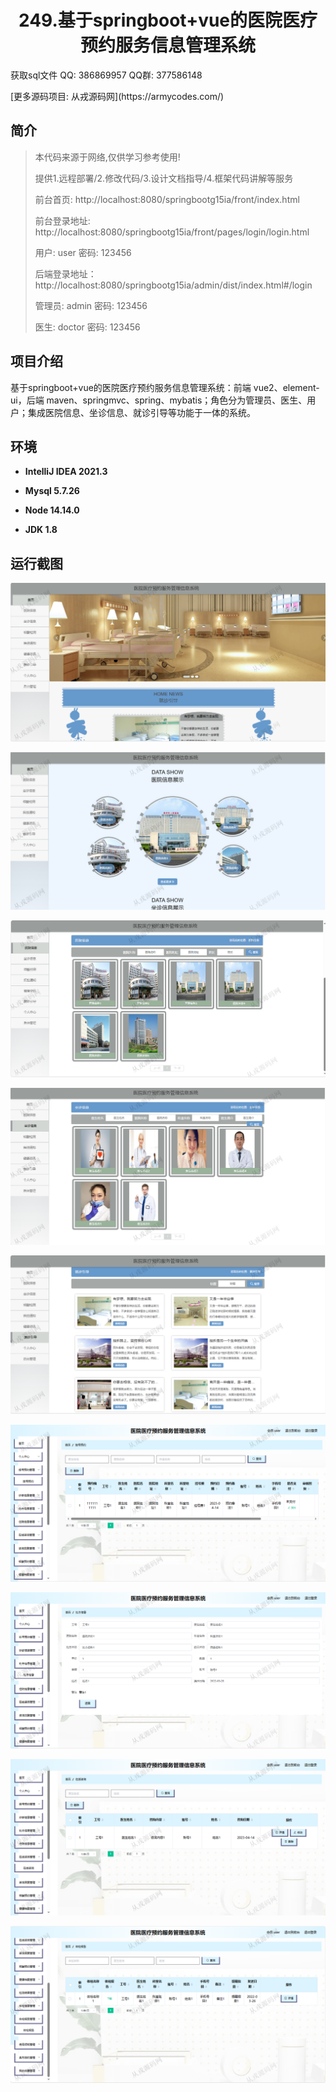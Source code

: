 <p><h1 align="center">249.基于springboot+vue的医院医疗预约服务信息管理系统</h1></p>

<p> 获取sql文件 QQ: 386869957 QQ群: 377586148 </p>
<p> [更多源码项目: 从戎源码网](https://armycodes.com/) </p>

## 简介

> 本代码来源于网络,仅供学习参考使用!
>
> 提供1.远程部署/2.修改代码/3.设计文档指导/4.框架代码讲解等服务
> 
> 前台首页: http://localhost:8080/springbootg15ia/front/index.html
> 
> 前台登录地址: http://localhost:8080/springbootg15ia/front/pages/login/login.html
> 
> 用户: user 密码: 123456
>
> 后端登录地址：http://localhost:8080/springbootg15ia/admin/dist/index.html#/login
>
> 管理员: admin   密码: 123456
> 
> 医生: doctor   密码: 123456
>

## 项目介绍
基于springboot+vue的医院医疗预约服务信息管理系统：前端 vue2、element-ui，后端 maven、springmvc、spring、mybatis；角色分为管理员、医生、用户；集成医院信息、坐诊信息、就诊引导等功能于一体的系统。

## 环境

- <b>IntelliJ IDEA 2021.3</b>

- <b>Mysql 5.7.26</b>

- <b>Node 14.14.0</b>

- <b>JDK 1.8</b>

## 运行截图
![](screenshot/1.png)

![](screenshot/2.png)

![](screenshot/3.png)

![](screenshot/4.png)

![](screenshot/5.png)

![](screenshot/6.png)

![](screenshot/7.png)

![](screenshot/8.png)

![](screenshot/9.png)
